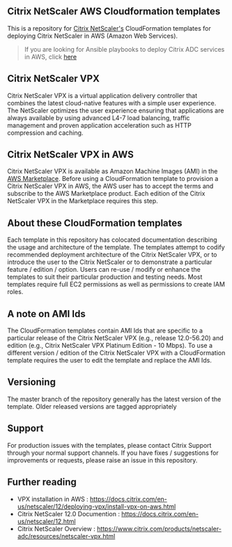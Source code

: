 
Citrix NetScaler AWS Cloudformation templates
--------------------------------------

This is a repository for [Citrix NetScaler's](https://www.citrix.com/products/netscaler-adc/) CloudFormation templates for deploying Citrix NetScaler in AWS (Amazon Web Services). 

>If you are looking for Ansible playbooks to deploy Citrix ADC services in AWS, click [here](https://github.com/citrix/citrix-ansible-aws)

## Citrix NetScaler VPX
Citrix NetScaler VPX is a virtual application delivery controller that combines the latest cloud-native features with a simple user experience. The NetScaler optimizes the user experience ensuring that applications are always available by using advanced L4-7 load balancing, traffic management and proven application acceleration such as HTTP compression and caching.

## Citrix NetScaler VPX in AWS
Citrix NetScaler VPX is available as Amazon Machine Images (AMI) in the [AWS Marketplace](https://aws.amazon.com/marketplace/seller-profile?id=fb9c6078-b60f-47f6-8622-49d5e1d5aca7). Before using a CloudFormation template to provision a Citrix NetScaler VPX in AWS, the AWS user has to accept the terms and subscribe to the AWS Marketplace product. Each edition of the Citrix NetScaler VPX in the Marketplace requires this step.

## About these CloudFormation templates
Each template in this repository has colocated documentation describing the usage and architecture of the template. The templates attempt to codify recommended deployment architecture of the Citrix NetScaler VPX, or to introduce the user to the Citrix NetScaler or to demonstrate a particular feature / edition / option. Users can re-use / modify or enhance the templates to suit their particular production and testing needs. Most templates require full EC2 permissions as well as permissions to create IAM roles.

## A note on AMI Ids
The CloudFormation templates contain AMI Ids that are specific to a particular release of the Citrix NetScaler VPX (e.g., release 12.0-56.20) and edition (e.g., Citrix NetScaler VPX Platinum Edition - 10 Mbps). To use a different version / edition of the Citrix NetScaler VPX with a CloudFormation template requires the user to edit the template and replace the AMI Ids.

## Versioning
The master branch of the repository generally has the latest version of the template. Older released versions are tagged appropriately

## Support
For production issues with the templates, please contact Citrix Support through your normal support channels. If you have fixes / suggestions for improvements or requests, please raise an issue in this repository. 

## Further reading
- VPX installation in AWS : https://docs.citrix.com/en-us/netscaler/12/deploying-vpx/install-vpx-on-aws.html
- Citrix NetScaler 12.0 Documention : https://docs.citrix.com/en-us/netscaler/12.html 
- Citrix NetScaler Overview : https://www.citrix.com/products/netscaler-adc/resources/netscaler-vpx.html

